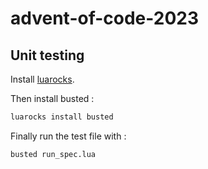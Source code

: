 # advent-of-code-2023

## Unit testing

Install [luarocks](https://luarocks.org/).

Then install busted :

```sh
luarocks install busted
```

Finally run the test file with :

```sh
busted run_spec.lua
```
